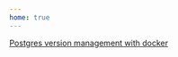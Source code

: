 ```yaml
---
home: true
---
```

[Postgres version management with docker](/articles/postgresql-version-management-with-docker)
